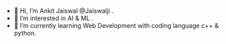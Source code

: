 - 👋 Hi, I’m Ankit Jaiswal @Jaiswalji . 
- 👀 I’m interested in AI & ML . 
- 🌱 I’m currently learning Web Development with coding language c++ & python. 

  

<!---
Jaiswallji/Jaiswallji is a ✨ special ✨ repository because its `README.md` (this file) appears on your GitHub profile.
You can click the Preview link to take a look at your changes.
--->
